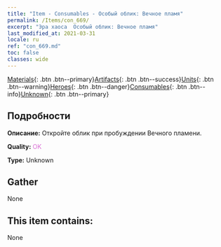 ```yaml
---
title: "Item - Consumables - Особый облик: Вечное пламя"
permalink: /Items/con_669/
excerpt: "Эра хаоса  Особый облик: Вечное пламя"
last_modified_at: 2021-03-31
locale: ru
ref: "con_669.md"
toc: false
classes: wide
---
```

 [Materials](/ru/Items/){: .btn .btn--primary}[Artifacts](/ru/Items/Artifacts/){: .btn .btn--success}[Units](/ru/Items/Units/){: .btn .btn--warning}[Heroes](/ru/Items/Heroes/){: .btn .btn--danger}[Consumables](/ru/Items/Consumables/){: .btn .btn--info}[Unknown](/ru/Items/Unknown/){: .btn .btn--primary}

## Подробности
 **Описание:** Откройте облик при пробуждении Вечного пламени.

 **Quality:** <span style="color: #DA70D6">OK</span>

 **Type:** Unknown

## Gather

  None

## This item contains:

  None

